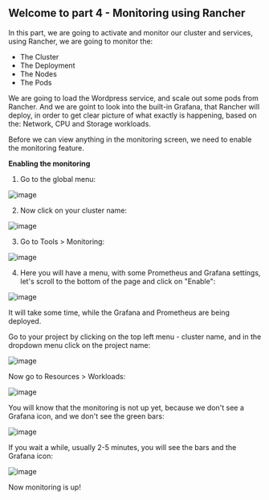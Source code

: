 ## Welcome to part 4 - Monitoring using Rancher ## 

In this part, we are going to activate and monitor our cluster and services,
using Rancher, we are going to monitor the:

* The Cluster
* The Deployment
* The Nodes
* The Pods

We are going to load the Wordpress service, and scale out some pods from Rancher.
And we are goint to look into the built-in Grafana, that Rancher will deploy, in order
to get clear picture of what exactly is happening, based on the: Network, CPU and Storage workloads. 


Before we can view anything in the monitoring screen, 
we need to enable the monitoring feature.

**Enabling the monitoring** 

1. Go to the global menu:

![image]()

2. Now click on your cluster name: 

![image]()

3. Go to Tools > Monitoring:

![image]()

4. Here you will have a menu, with some Prometheus and Grafana settings,
let's scroll to the bottom of the page and click on "Enable":

![image]()

It will take some time, while the Grafana and Prometheus are being deployed.

Go to your project by clicking on the top left menu - 
cluster name, and in the dropdown menu click on the project name:

![image]()

Now go to Resources > Workloads:

![image]() 

You will know that the monitoring is not up yet, because we don't see a Grafana icon, and 
we don't see the green bars: 

![image]()

If you wait a while, usually 2-5 minutes, 
you will see the bars and the Grafana icon: 

![image]()

Now monitoring is up! 




